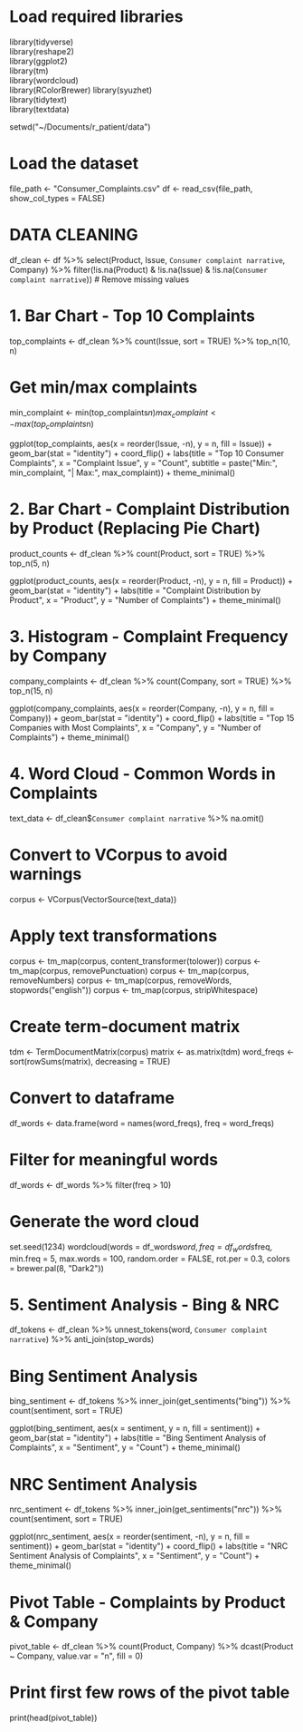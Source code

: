 # Load required libraries
library(tidyverse)   
library(reshape2)    
library(ggplot2)     
library(tm)          
library(wordcloud)   
library(RColorBrewer)
library(syuzhet)     
library(tidytext)    
library(textdata)    

setwd("~/Documents/r_patient/data")  

# Load the dataset
file_path <- "Consumer_Complaints.csv"
df <- read_csv(file_path, show_col_types = FALSE)

# DATA CLEANING
df_clean <- df %>%
  select(Product, Issue, `Consumer complaint narrative`, Company) %>%
  filter(!is.na(Product) & !is.na(Issue) & !is.na(`Consumer complaint narrative`))  # Remove missing values

# 1. Bar Chart - Top 10 Complaints

top_complaints <- df_clean %>%
  count(Issue, sort = TRUE) %>%
  top_n(10, n)

# Get min/max complaints
min_complaint <- min(top_complaints$n)
max_complaint <- max(top_complaints$n)

ggplot(top_complaints, aes(x = reorder(Issue, -n), y = n, fill = Issue)) +
  geom_bar(stat = "identity") +
  coord_flip() +
  labs(title = "Top 10 Consumer Complaints",
       x = "Complaint Issue", 
       y = "Count",
       subtitle = paste("Min:", min_complaint, "| Max:", max_complaint)) +
  theme_minimal()

# 2. Bar Chart - Complaint Distribution by Product (Replacing Pie Chart)

product_counts <- df_clean %>%
  count(Product, sort = TRUE) %>%
  top_n(5, n)

ggplot(product_counts, aes(x = reorder(Product, -n), y = n, fill = Product)) +
  geom_bar(stat = "identity") +
  labs(title = "Complaint Distribution by Product", x = "Product", y = "Number of Complaints") +
  theme_minimal()


# 3. Histogram - Complaint Frequency by Company

company_complaints <- df_clean %>%
  count(Company, sort = TRUE) %>%
  top_n(15, n)

ggplot(company_complaints, aes(x = reorder(Company, -n), y = n, fill = Company)) +
  geom_bar(stat = "identity") +
  coord_flip() +
  labs(title = "Top 15 Companies with Most Complaints", x = "Company", y = "Number of Complaints") +
  theme_minimal()


# 4. Word Cloud - Common Words in Complaints

text_data <- df_clean$`Consumer complaint narrative` %>% na.omit()

# Convert to VCorpus to avoid warnings
corpus <- VCorpus(VectorSource(text_data))

# Apply text transformations
corpus <- tm_map(corpus, content_transformer(tolower))
corpus <- tm_map(corpus, removePunctuation)
corpus <- tm_map(corpus, removeNumbers)
corpus <- tm_map(corpus, removeWords, stopwords("english"))
corpus <- tm_map(corpus, stripWhitespace)

# Create term-document matrix
tdm <- TermDocumentMatrix(corpus)
matrix <- as.matrix(tdm)
word_freqs <- sort(rowSums(matrix), decreasing = TRUE)

# Convert to dataframe
df_words <- data.frame(word = names(word_freqs), freq = word_freqs)

# Filter for meaningful words
df_words <- df_words %>% filter(freq > 10)

# Generate the word cloud
set.seed(1234)
wordcloud(words = df_words$word, freq = df_words$freq, min.freq = 5,
          max.words = 100, random.order = FALSE, rot.per = 0.3,
          colors = brewer.pal(8, "Dark2"))


# 5. Sentiment Analysis - Bing & NRC

df_tokens <- df_clean %>%
  unnest_tokens(word, `Consumer complaint narrative`) %>%
  anti_join(stop_words)

# Bing Sentiment Analysis
bing_sentiment <- df_tokens %>%
  inner_join(get_sentiments("bing")) %>%
  count(sentiment, sort = TRUE)

ggplot(bing_sentiment, aes(x = sentiment, y = n, fill = sentiment)) +
  geom_bar(stat = "identity") +
  labs(title = "Bing Sentiment Analysis of Complaints",
       x = "Sentiment",
       y = "Count") +
  theme_minimal()

# NRC Sentiment Analysis
nrc_sentiment <- df_tokens %>%
  inner_join(get_sentiments("nrc")) %>%
  count(sentiment, sort = TRUE)

ggplot(nrc_sentiment, aes(x = reorder(sentiment, -n), y = n, fill = sentiment)) +
  geom_bar(stat = "identity") +
  coord_flip() +
  labs(title = "NRC Sentiment Analysis of Complaints",
       x = "Sentiment",
       y = "Count") +
  theme_minimal()

# Pivot Table - Complaints by Product & Company

pivot_table <- df_clean %>%
  count(Product, Company) %>%
  dcast(Product ~ Company, value.var = "n", fill = 0)

# Print first few rows of the pivot table
print(head(pivot_table))

